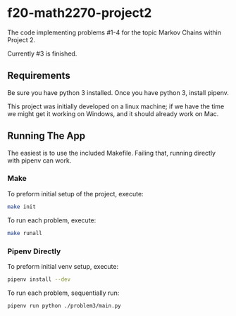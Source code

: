 # f20-math2270-project2

The code implementing problems #1-4 for the topic Markov Chains within Project 2.

Currently #3 is finished.

## Requirements

Be sure you have python 3 installed. Once you have python 3, install pipenv.

This project was initially developed on a linux machine; if we have the time we might get it working on Windows, and it should already work on Mac.

## Running The App

The easiest is to use the included Makefile. Failing that, running directly with pipenv can work.

### Make

To preform initial setup of the project, execute:

```bash
make init
```

To run each problem, execute:

```bash
make runall
```

### Pipenv Directly

To preform initial venv setup, execute:

```bash
pipenv install --dev
```

To run each problem, sequentially run:

```bash
pipenv run python ./problem3/main.py
```
